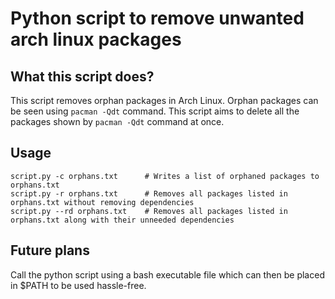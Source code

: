 # Python script to remove unwanted arch linux packages

## What this script does?
This script removes orphan packages in Arch Linux.
Orphan packages can be seen using ```pacman -Qdt``` command. This script aims to delete all the packages shown by ```pacman -Qdt``` command at once.

## Usage
```
script.py -c orphans.txt      # Writes a list of orphaned packages to orphans.txt
script.py -r orphans.txt      # Removes all packages listed in orphans.txt without removing dependencies
script.py --rd orphans.txt    # Removes all packages listed in orphans.txt along with their unneeded dependencies
```

## Future plans
Call the python script using a bash executable file which can then be placed in $PATH to be used hassle-free.
